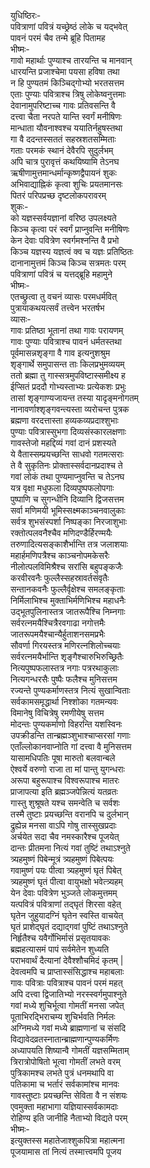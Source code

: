 युधिष्ठिरः-  
पवित्राणां पवित्रं यच्छ्रेष्ठं लोके च यद्भवेत्  
पावनं परमं चैव तन्मे ब्रूहि पितामह  
भीष्मः-   
गावो महार्थाः पुण्याश्च तारयन्ति च मानवान्  
धारयन्ति प्रजाश्चेमा पयसा हविषा तथा  
न हि पुण्यतमं किञ्चिद्गोभ्यो भरतसत्तम  
एताः पुण्याः पवित्राश्च त्रिषु लोकेष्वनुत्तमाः  
देवानामुपरिष्टाच्च गावः प्रतिवसन्ति वै  
दत्त्वा चैता नरपते यान्ति स्वर्गं मनीषिणः  
मान्धाता यौवनाश्वश्च ययातिर्नहुषस्तथा  
गा वै ददन्तस्सततं सहस्रशतसम्मिताः   
गताः परमकं स्थानं देवैरपि सुदुर्लभम्  
अपि चात्र पुरावृत्तं कथयिष्यामि तेऽनघ  
ऋषीणामुत्तमान्धर्मान्कृष्णद्वैपायनं शुकः  
अभिवाद्याह्निकं कृत्वा शुचिः प्रयतमानसः  
पितरं परिपप्रच्छ दृष्टलोकपरावरम्  
शुकः-  
को यज्ञस्सर्वयज्ञानां वरिष्ठ उपलक्ष्यते  
किञ्च कृत्वा परं स्वर्गं प्राप्नुवन्ति मनीषिणः  
केन देवाः पवित्रेण स्वर्गमश्नन्ति वै प्रभो  
किञ्च यज्ञस्य यज्ञत्वं क्व च यज्ञः प्रतिष्ठितः  
दानानामुत्तमं किञ्च किञ्च सत्रमतः परम्  
पवित्राणां पवित्रं च यत्तद्ब्रूहि महामुने  
भीष्मः-  
एतच्छ्रुत्वा तु वचनं व्यासः परमधर्मवित्  
पुत्रायाकथयत्सर्वं तत्त्वेन भरतर्षभ  
व्यासः-  
गावः प्रतिष्ठा भूतानां तथा गावः परायणम्  
गावः पुण्याः पवित्राश्च पावनं धर्मतस्तथा  
पूर्वमासन्नशृङ्गा वै गाव इत्यनुशश्रुम  
शृङ्गार्थे समुपासन्त ताः किलप्रभुमव्ययम्  
ततो ब्रह्मा तु गास्सत्रमुपविष्टास्समीक्ष्य ह  
ईप्सितं प्रददौ गोभ्यस्ताभ्यः प्रत्येकशः प्रभुः  
तासां शृङ्गाण्यजायन्त तस्या यादृङ्मनोगतम्  
नानावर्णाश्शृङ्गवन्त्यस्ता व्यरोचन्त पुत्रक  
ब्रह्मणा वरदत्तास्ता हव्यकव्यप्रदाश्शुभाः  
पुण्याः पवित्रास्सुभगा दिव्यसंस्कारलक्षणाः  
गावस्तेजो महद्दिव्यं गवां दानं प्रशस्यते  
ये वैतास्सम्प्रयच्छन्ति साधवो गतमत्सराः  
ते वै सुकृतिनः प्रोक्तास्सर्वदानप्रदाश्च ते  
गवां लोकं तथा पुण्यमाप्नुवन्ति च तेऽनघ  
यत्र वृक्षा मधुफला दिव्यपुष्पफलोपगाः  
पुष्पाणि च सुगन्धीनि दिव्यानि द्विजसत्तम  
सर्वा मणिमयी भूमिस्सक्ष्मकाञ्चनवालुकाः  
सर्वत्र शुभसंस्पर्शा निष्पङ्का निरजाशुभाः  
रक्तोत्पलवनैश्चैव मणिदण्डैर्हिरण्मयैः  
तरुणादित्यसङ्काशैर्भान्ति तत्र जलाशयाः  
महार्हमणिपत्रैश्च काञ्चनोपमकेसरैः  
नीलोत्पलविमिश्रैश्च सरांसि बहुपङ्कजैः  
करवीरवनैः फुल्लैस्सहस्रावर्तसंवृतैः  
सन्तानकवनैः फुल्लैर्वृक्षेश्च समलङ्कृताः  
निर्मिलाभिश्च मुक्ताभिर्मणिभिश्च महाधनैः  
उद्भूतपुलिनास्तत्र जातरूपैश्चि निम्नगाः  
सर्वरत्नमयैश्चित्रैरवगाढा नगोत्तमैः  
जातरूपमयैश्चान्यैर्हुताशनसमप्रभैः  
सौवर्णा गिरयस्तत्र मणिरत्नशिलोच्चयाः  
सर्वरत्नमयैर्भान्ति शृङ्गैश्चारुभिरुच्छ्रितैः  
नित्यपुष्पफलास्तत्र नगाः पत्ररथाकुलाः  
नित्यगन्धरसैः पुष्पैः फलैश्च मुनिसत्तम  
रज्यन्ते पुण्यकर्माणस्तत्र नित्यं सुखान्विताः  
सर्वकामसमृद्धार्था निश्शोका गतमन्यवः  
विमानेषु विचित्रेषु रमणीयेषु सत्तम  
मोदन्तः पुण्यकर्माणो विहरन्ति यशस्विनः  
उपक्रीडन्ति तान्ब्रह्मञ्शुभाश्चाप्सरसां गणाः  
एताँल्लोकानवाप्नोति गां दत्त्वा वै मुनिसत्तम  
यासामधिपतिः पूषा मारुतो बलवान्बले  
ऐश्वर्ये वरुणो राजा ता मां पान्तु युगन्धराः  
अरूपा बहुरूपाश्च विश्वरूपाश्च मातरः  
प्राजापत्या इति ब्रह्मञ्जपेन्नित्यं यतव्रतः  
गास्तु शुश्रूषते यश्च समन्वेति च सर्वशः  
तस्मै तुष्टाः प्रयच्छन्ति वरानपि च दुर्लभान्  
द्रुह्येन्न मनसा वाऽपि गोषु तास्सुखप्रदाः  
अर्चयेत सदा चैव नमस्कारैश्च पूजयेत्  
दान्तः प्रीतमना नित्यं गवां तुष्टिं तथाऽश्नुते  
त्र्यहमुष्णं पिबेन्मूत्रं त्र्यहमुष्णं पिबेत्पयः  
गवामुष्णं पयः पीत्वा त्र्यहमुष्णं घृतं पिबेत्  
त्र्यहमुष्णं घृतं पीत्वा वायुभक्षो भवेत्त्र्यहम्  
येन देवाः पवित्रेण भुञ्जते लोकमुत्तमम्  
यत्पवित्रं पवित्राणां तद्घृतं शिरसा वहेत्  
घृतेन जुहुयादग्निं घृतेन स्वस्ति वाचयेत्  
घृतं प्राशेद्घृतं दद्याद्गवां पुष्टिं तथाऽश्नुते  
निर्हृतैश्च यवैर्गोभिर्मासं प्रसृतयावकः  
ब्रह्महत्यासमं पापं सर्वमेतेन शुध्यति  
पराभवार्थं दैत्यानां देवैश्शौचमिदं कृतम् |  
देवत्वमपि च प्राप्तास्संसिद्धाश्च महाबलाः  
गावः पवित्राः पवित्राश्च पावनं परमं महत्  
अपि दत्त्वा द्विजातिभ्यो नरस्स्वर्गमुपाश्नुते  
गवां मध्ये शुचिर्भूत्वा गोमतीं मनसा जपेत्  
पूताभिरद्भिराचम्य शुचिर्भवति निर्मलः  
अग्निमध्ये गवां मध्ये ब्राह्मणानां च संसदि  
विद्यावेदव्रतस्नातान्ब्राह्मणान्पुण्यकर्मिणः  
अध्यापयति शिष्यान्वै गोमतीं यज्ञसम्मिताम्  
त्रिरात्रोपोषितो भूत्वा गोमतीं लभते वरम्  
पुत्रिकामश्च लभते पुत्रं धनमथापि वा  
पतिकामा च भर्तारं सर्वकामांश्च मानवः  
गावस्तुष्टाः प्रयच्छन्ति सेविता वै न संशयः  
एवमुक्ता महाभागा यज्ञियास्सर्वकामदाः  
रोहिण्य इति जानीहि नैताभ्यो विद्यते परम्  
भीष्मः-  
इत्युक्तस्स महातेजाश्शुकपित्रा महात्मना  
पूजयामास तां नित्यं तस्मात्त्वमपि पूजय   
